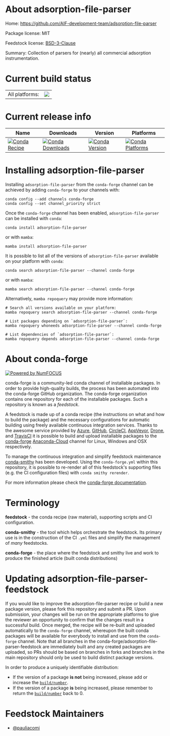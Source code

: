 About adsorption-file-parser
============================

Home: https://github.com/AIF-development-team/adsorption-file-parser

Package license: MIT

Feedstock license: [BSD-3-Clause](https://github.com/conda-forge/adsorption-file-parser-feedstock/blob/main/LICENSE.txt)

Summary: Collection of parsers for (nearly) all commercial adsorption instrumentation.

Current build status
====================


<table><tr><td>All platforms:</td>
    <td>
      <a href="https://dev.azure.com/conda-forge/feedstock-builds/_build/latest?definitionId=17312&branchName=main">
        <img src="https://dev.azure.com/conda-forge/feedstock-builds/_apis/build/status/adsorption-file-parser-feedstock?branchName=main">
      </a>
    </td>
  </tr>
</table>

Current release info
====================

| Name | Downloads | Version | Platforms |
| --- | --- | --- | --- |
| [![Conda Recipe](https://img.shields.io/badge/recipe-adsorption--file--parser-green.svg)](https://anaconda.org/conda-forge/adsorption-file-parser) | [![Conda Downloads](https://img.shields.io/conda/dn/conda-forge/adsorption-file-parser.svg)](https://anaconda.org/conda-forge/adsorption-file-parser) | [![Conda Version](https://img.shields.io/conda/vn/conda-forge/adsorption-file-parser.svg)](https://anaconda.org/conda-forge/adsorption-file-parser) | [![Conda Platforms](https://img.shields.io/conda/pn/conda-forge/adsorption-file-parser.svg)](https://anaconda.org/conda-forge/adsorption-file-parser) |

Installing adsorption-file-parser
=================================

Installing `adsorption-file-parser` from the `conda-forge` channel can be achieved by adding `conda-forge` to your channels with:

```
conda config --add channels conda-forge
conda config --set channel_priority strict
```

Once the `conda-forge` channel has been enabled, `adsorption-file-parser` can be installed with `conda`:

```
conda install adsorption-file-parser
```

or with `mamba`:

```
mamba install adsorption-file-parser
```

It is possible to list all of the versions of `adsorption-file-parser` available on your platform with `conda`:

```
conda search adsorption-file-parser --channel conda-forge
```

or with `mamba`:

```
mamba search adsorption-file-parser --channel conda-forge
```

Alternatively, `mamba repoquery` may provide more information:

```
# Search all versions available on your platform:
mamba repoquery search adsorption-file-parser --channel conda-forge

# List packages depending on `adsorption-file-parser`:
mamba repoquery whoneeds adsorption-file-parser --channel conda-forge

# List dependencies of `adsorption-file-parser`:
mamba repoquery depends adsorption-file-parser --channel conda-forge
```


About conda-forge
=================

[![Powered by
NumFOCUS](https://img.shields.io/badge/powered%20by-NumFOCUS-orange.svg?style=flat&colorA=E1523D&colorB=007D8A)](https://numfocus.org)

conda-forge is a community-led conda channel of installable packages.
In order to provide high-quality builds, the process has been automated into the
conda-forge GitHub organization. The conda-forge organization contains one repository
for each of the installable packages. Such a repository is known as a *feedstock*.

A feedstock is made up of a conda recipe (the instructions on what and how to build
the package) and the necessary configurations for automatic building using freely
available continuous integration services. Thanks to the awesome service provided by
[Azure](https://azure.microsoft.com/en-us/services/devops/), [GitHub](https://github.com/),
[CircleCI](https://circleci.com/), [AppVeyor](https://www.appveyor.com/),
[Drone](https://cloud.drone.io/welcome), and [TravisCI](https://travis-ci.com/)
it is possible to build and upload installable packages to the
[conda-forge](https://anaconda.org/conda-forge) [Anaconda-Cloud](https://anaconda.org/)
channel for Linux, Windows and OSX respectively.

To manage the continuous integration and simplify feedstock maintenance
[conda-smithy](https://github.com/conda-forge/conda-smithy) has been developed.
Using the ``conda-forge.yml`` within this repository, it is possible to re-render all of
this feedstock's supporting files (e.g. the CI configuration files) with ``conda smithy rerender``.

For more information please check the [conda-forge documentation](https://conda-forge.org/docs/).

Terminology
===========

**feedstock** - the conda recipe (raw material), supporting scripts and CI configuration.

**conda-smithy** - the tool which helps orchestrate the feedstock.
                   Its primary use is in the construction of the CI ``.yml`` files
                   and simplify the management of *many* feedstocks.

**conda-forge** - the place where the feedstock and smithy live and work to
                  produce the finished article (built conda distributions)


Updating adsorption-file-parser-feedstock
=========================================

If you would like to improve the adsorption-file-parser recipe or build a new
package version, please fork this repository and submit a PR. Upon submission,
your changes will be run on the appropriate platforms to give the reviewer an
opportunity to confirm that the changes result in a successful build. Once
merged, the recipe will be re-built and uploaded automatically to the
`conda-forge` channel, whereupon the built conda packages will be available for
everybody to install and use from the `conda-forge` channel.
Note that all branches in the conda-forge/adsorption-file-parser-feedstock are
immediately built and any created packages are uploaded, so PRs should be based
on branches in forks and branches in the main repository should only be used to
build distinct package versions.

In order to produce a uniquely identifiable distribution:
 * If the version of a package **is not** being increased, please add or increase
   the [``build/number``](https://docs.conda.io/projects/conda-build/en/latest/resources/define-metadata.html#build-number-and-string).
 * If the version of a package **is** being increased, please remember to return
   the [``build/number``](https://docs.conda.io/projects/conda-build/en/latest/resources/define-metadata.html#build-number-and-string)
   back to 0.

Feedstock Maintainers
=====================

* [@pauliacomi](https://github.com/pauliacomi/)

